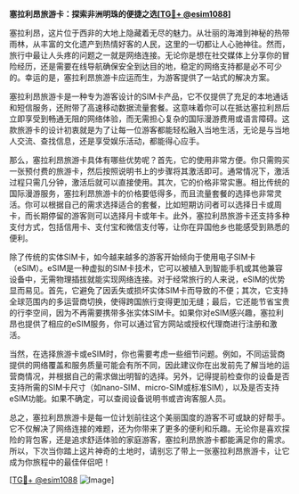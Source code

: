 **塞拉利昂旅游卡：探索非洲明珠的便捷之选[[TG💪+ @esim1088](https://t.me/s/esim1088)]**

塞拉利昂，这片位于西非的大地上隐藏着无尽的魅力。从壮丽的海滩到神秘的热带雨林，从丰富的文化遗产到热情好客的人民，这里的一切都让人心驰神往。然而，旅行中最让人头疼的问题之一就是网络连接。无论你是想在社交媒体上分享你的冒险经历，还是需要在线导航确保安全到达目的地，稳定的网络支持都是必不可少的。幸运的是，塞拉利昂旅游卡应运而生，为游客提供了一站式的解决方案。

塞拉利昂旅游卡是一种专为游客设计的SIM卡产品，它不仅提供了充足的本地通话和短信服务，还附带了高速移动数据流量套餐。这意味着你可以在抵达塞拉利昂后立即享受到畅通无阻的网络体验，而无需担心复杂的国际漫游费用或语言障碍。这款旅游卡的设计初衷就是为了让每一位游客都能轻松融入当地生活，无论是与当地人交流、查找信息，还是享受娱乐活动，都能得心应手。

那么，塞拉利昂旅游卡具体有哪些优势呢？首先，它的使用非常方便。你只需购买一张预付费的旅游卡，然后按照说明书上的步骤将其激活即可。通常情况下，激活过程只需几分钟，激活后就可以直接使用。其次，它的价格非常实惠。相比传统的国际漫游服务，塞拉利昂旅游卡的价格要低得多，而且流量套餐的选择也非常灵活。你可以根据自己的需求选择适合的套餐，比如短期访问者可以选择日卡或周卡，而长期停留的游客则可以选择月卡或年卡。此外，塞拉利昂旅游卡还支持多种支付方式，包括信用卡、支付宝和微信支付等，让你在异国他乡也能感受到熟悉的便利。

除了传统的实体SIM卡，如今越来越多的游客开始倾向于使用电子SIM卡（eSIM）。eSIM是一种虚拟的SIM卡技术，它可以被植入到智能手机或其他兼容设备中，无需物理插拔就能实现网络连接。对于经常旅行的人来说，eSIM的优势显而易见。首先，它避免了因丢失或损坏实体SIM卡而导致的不便；其次，它支持全球范围内的多运营商切换，使得跨国旅行变得更加无缝；最后，它还能节省宝贵的行李空间，因为不再需要携带多张实体SIM卡。如果你对eSIM感兴趣，塞拉利昂也提供了相应的eSIM服务，你可以通过官方网站或授权代理商进行注册和激活。

当然，在选择旅游卡或eSIM时，你也需要考虑一些细节问题。例如，不同运营商提供的网络覆盖和服务质量可能会有所不同，因此建议你在出发前先了解当地的运营商情况，并根据自己的需求做出明智的选择。另外，记得提前检查你的设备是否支持所需的SIM卡尺寸（如nano-SIM、micro-SIM或标准SIM），以及是否支持eSIM功能。如果不确定，可以查阅设备说明书或咨询客服人员。

总之，塞拉利昂旅游卡是每一位计划前往这个美丽国度的游客不可或缺的好帮手。它不仅解决了网络连接的难题，还为你带来了更多的便利和乐趣。无论你是喜欢探险的背包客，还是追求舒适体验的家庭游客，塞拉利昂旅游卡都能满足你的需求。所以，下次当你踏上这片神奇的土地时，请别忘了带上一张塞拉利昂旅游卡，让它成为你旅程中的最佳伴侣吧！

[[TG💪+ @esim1088](https://t.me/s/esim1088) ![Image](https://i.postimg.cc/4NQfJmqS/Snipaste-2025-05-13-00-14-12.png)]